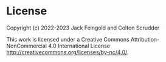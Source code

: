 # License

Copyright (c) 2022-2023 Jack Feingold and Colton Scrudder

This work is licensed under a Creative Commons Attribution-NonCommercial 4.0 International License <http://creativecommons.org/licenses/by-nc/4.0/>.
